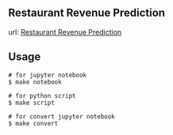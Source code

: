## Restaurant Revenue Prediction

url: [Restaurant Revenue Prediction](https://www.kaggle.com/c/restaurant-revenue-prediction)

## Usage

```shell
# for jupyter notebook
$ make notebook

# for python script
$ make script

# for convert jupyter notebook
$ make convert
```
